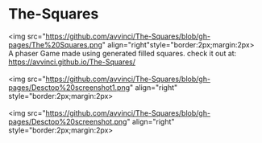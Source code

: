 # The-Squares
<img src="https://github.com/avvinci/The-Squares/blob/gh-pages/The%20Squares.png" align="right"style="border:2px;margin:2px>
<br>
A phaser Game made using generated filled  squares.
check it out at: https://avvinci.github.io/The-Squares/
<br><br>
<img src="https://github.com/avvinci/The-Squares/blob/gh-pages/Desctop%20screenshot1.png" align="right" style="border:2px;margin:2px>
<br><br><img src="https://github.com/avvinci/The-Squares/blob/gh-pages/Desctop%20screenshot.png" align="right" style="border:2px;margin:2px>

